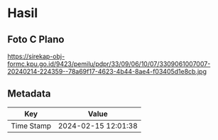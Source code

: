 # Hasil

## Foto C Plano

https://sirekap-obj-formc.kpu.go.id/9423/pemilu/pdpr/33/09/06/10/07/3309061007007-20240214-224359--78a69f17-4623-4b44-8ae4-f03405d1e8cb.jpg


## Metadata

| Key        | Value               |
| ---------- | ------------------- |
| Time Stamp | 2024-02-15 12:01:38 |



